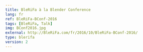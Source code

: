 ```yaml
---
title: BleRiFa à la Blender Conference
lang: fr
ref: BleRiFa-BConf-2016
tags: [BleRiFa, Talk]
img: BConf2016.jpg
external: http://BleRiFa.com/fr/2016/10/BleRiFa-BConf-2016/
type: blerifa
version: 2
---
```

